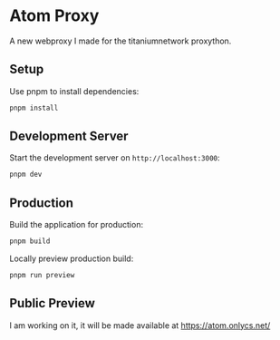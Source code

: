 # Atom Proxy

A new webproxy I made for the titaniumnetwork proxython.

## Setup

Use pnpm to install dependencies:

```bash
pnpm install
```

## Development Server

Start the development server on `http://localhost:3000`:

```bash
pnpm dev
```

## Production

Build the application for production:

```bash
pnpm build
```

Locally preview production build:

```bash
pnpm run preview
```

## Public Preview

I am working on it, it will be made available at https://atom.onlycs.net/